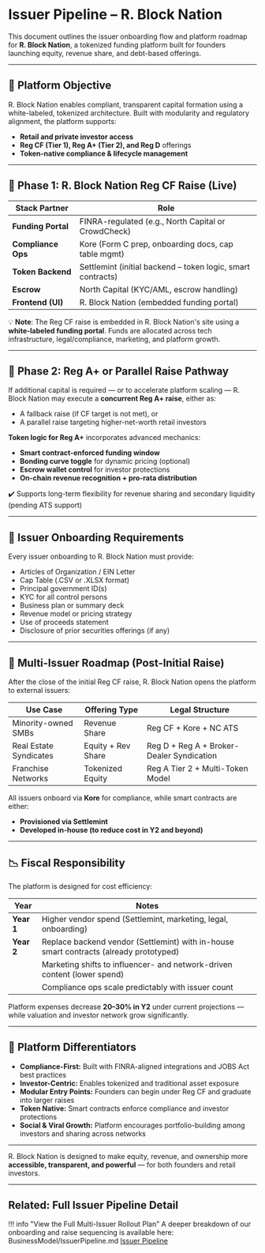 # Issuer Pipeline – R. Block Nation

This document outlines the issuer onboarding flow and platform roadmap for **R. Block Nation**, a tokenized funding platform built for founders launching equity, revenue share, and debt-based offerings.

---

## 🎯 Platform Objective

R. Block Nation enables compliant, transparent capital formation using a white-labeled, tokenized architecture. Built with modularity and regulatory alignment, the platform supports:

- **Retail and private investor access**
- **Reg CF (Tier 1), Reg A+ (Tier 2), and Reg D** offerings
- **Token-native compliance & lifecycle management**

---

## 🔁 Phase 1: R. Block Nation Reg CF Raise (Live)

| Stack Partner     | Role                                              |
|-------------------|---------------------------------------------------|
| **Funding Portal** | FINRA-regulated (e.g., North Capital or CrowdCheck) |
| **Compliance Ops**| Kore (Form C prep, onboarding docs, cap table mgmt) |
| **Token Backend** | Settlemint (initial backend – token logic, smart contracts) |
| **Escrow**        | North Capital (KYC/AML, escrow handling)           |
| **Frontend (UI)** | R. Block Nation (embedded funding portal)          |

💡 **Note**: The Reg CF raise is embedded in R. Block Nation's site using a **white-labeled funding portal**. Funds are allocated across tech infrastructure, legal/compliance, marketing, and platform growth.

---

## 🔄 Phase 2: Reg A+ or Parallel Raise Pathway

If additional capital is required — or to accelerate platform scaling — R. Block Nation may execute a **concurrent Reg A+ raise**, either as:

- A fallback raise (if CF target is not met), or  
- A parallel raise targeting higher-net-worth retail investors

**Token logic for Reg A+** incorporates advanced mechanics:

- **Smart contract-enforced funding window**
- **Bonding curve toggle** for dynamic pricing (optional)
- **Escrow wallet control** for investor protections
- **On-chain revenue recognition + pro-rata distribution**

✔️ Supports long-term flexibility for revenue sharing and secondary liquidity (pending ATS support)

---

## 🧾 Issuer Onboarding Requirements

Every issuer onboarding to R. Block Nation must provide:

- Articles of Organization / EIN Letter  
- Cap Table (.CSV or .XLSX format)  
- Principal government ID(s)  
- KYC for all control persons  
- Business plan or summary deck  
- Revenue model or pricing strategy  
- Use of proceeds statement  
- Disclosure of prior securities offerings (if any)

---

## 🚀 Multi-Issuer Roadmap (Post-Initial Raise)

After the close of the initial Reg CF raise, R. Block Nation opens the platform to external issuers:

| Use Case             | Offering Type            | Legal Structure                          |
|----------------------|--------------------------|-------------------------------------------|
| Minority-owned SMBs  | Revenue Share            | Reg CF + Kore + NC ATS                    |
| Real Estate Syndicates| Equity + Rev Share      | Reg D + Reg A + Broker-Dealer Syndication |
| Franchise Networks   | Tokenized Equity         | Reg A Tier 2 + Multi-Token Model          |

All issuers onboard via **Kore** for compliance, while smart contracts are either:

- **Provisioned via Settlemint**
- **Developed in-house (to reduce cost in Y2 and beyond)**

---

## 📉 Fiscal Responsibility

The platform is designed for cost efficiency:

| Year | Notes |
|------|-------|
| **Year 1** | Higher vendor spend (Settlemint, marketing, legal, onboarding) |
| **Year 2** | Replace backend vendor (Settlemint) with in-house smart contracts (already prototyped) |
|          | Marketing shifts to influencer- and network-driven content (lower spend) |
|          | Compliance ops scale predictably with issuer count |

Platform expenses decrease **20–30% in Y2** under current projections — while valuation and investor network grow significantly.

---

## 🔐 Platform Differentiators

- **Compliance-First:** Built with FINRA-aligned integrations and JOBS Act best practices
- **Investor-Centric:** Enables tokenized and traditional asset exposure
- **Modular Entry Points:** Founders can begin under Reg CF and graduate into larger raises
- **Token Native:** Smart contracts enforce compliance and investor protections
- **Social & Viral Growth:** Platform encourages portfolio-building among investors and sharing across networks

---

R. Block Nation is designed to make equity, revenue, and ownership more **accessible, transparent, and powerful** — for both founders and retail investors.

---

## Related: Full Issuer Pipeline Detail

!!! info "View the Full Multi-Issuer Rollout Plan"
    A deeper breakdown of our onboarding and raise sequencing is available here:  
    BusinessModel/IssuerPipeline.md [Issuer Pipeline](Internal/IssuerPipeline.md)


